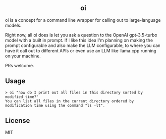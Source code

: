 <h2 align="center">
  oi
</h2>

oi is a concept for a command line wrapper for calling out to large-language models. 

Right now, all oi does is let you ask a question to the OpenAI gpt-3.5-turbo model
with a built in prompt. If I like this idea I'm planning on making the prompt
configurable and also make the LLM configurable, to where you can have it 
call out to different APIs or even use an LLM like llama.cpp running on your
machine.

PRs welcome.

## Usage
```
> oi "how do I print out all files in this directory sorted by modified time?"
You can list all files in the current directory ordered by modification time using the command "ls -lt".
```

## License
MIT
